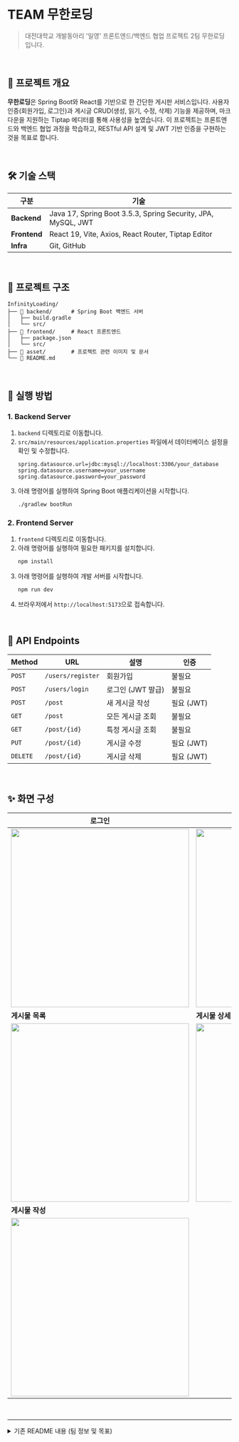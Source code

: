 # TEAM 무한로딩

> 대전대학교 개발동아리 '일영' 프론트엔드/백엔드 협업 프로젝트 2팀 무한로딩 입니다.

<br>

## 📖 프로젝트 개요

**무한로딩**은 Spring Boot와 React를 기반으로 한 간단한 게시판 서비스입니다. 사용자 인증(회원가입, 로그인)과 게시글 CRUD(생성, 읽기, 수정, 삭제) 기능을 제공하며, 마크다운을 지원하는 Tiptap 에디터를 통해 사용성을 높였습니다. 이 프로젝트는 프론트엔드와 백엔드 협업 과정을 학습하고, RESTful API 설계 및 JWT 기반 인증을 구현하는 것을 목표로 합니다.

<br>

## 🛠️ 기술 스택

| 구분      | 기술                                                                                             |
| --------- | ------------------------------------------------------------------------------------------------ |
| **Backend**   | Java 17, Spring Boot 3.5.3, Spring Security, JPA, MySQL, JWT                                     |
| **Frontend**  | React 19, Vite, Axios, React Router, Tiptap Editor                                               |
| **Infra**     | Git, GitHub                                                                                      |

<br>

## 📂 프로젝트 구조

```
InfinityLoading/
├── 📁 backend/      # Spring Boot 백엔드 서버
│   ├── build.gradle
│   └── src/
├── 📁 frontend/     # React 프론트엔드
│   ├── package.json
│   └── src/
├── 📁 asset/        # 프로젝트 관련 이미지 및 문서
└── 📜 README.md
```

<br>

## 🚀 실행 방법

### 1. Backend Server

1.  `backend` 디렉토리로 이동합니다.
2.  `src/main/resources/application.properties` 파일에서 데이터베이스 설정을 확인 및 수정합니다.
    ```properties
    spring.datasource.url=jdbc:mysql://localhost:3306/your_database
    spring.datasource.username=your_username
    spring.datasource.password=your_password
    ```
3.  아래 명령어를 실행하여 Spring Boot 애플리케이션을 시작합니다.
    ```bash
    ./gradlew bootRun
    ```

### 2. Frontend Server

1.  `frontend` 디렉토리로 이동합니다.
2.  아래 명령어를 실행하여 필요한 패키지를 설치합니다.
    ```bash
    npm install
    ```
3.  아래 명령어를 실행하여 개발 서버를 시작합니다.
    ```bash
    npm run dev
    ```
4.  브라우저에서 `http://localhost:5173`으로 접속합니다.

<br>

## 📝 API Endpoints

| Method | URL                | 설명                 | 인증     |
| ------ | ------------------ | -------------------- | -------- |
| `POST` | `/users/register`  | 회원가입             | 불필요   |
| `POST` | `/users/login`     | 로그인 (JWT 발급)    | 불필요   |
| `POST` | `/post`            | 새 게시글 작성       | 필요 (JWT) |
| `GET`    | `/post`            | 모든 게시글 조회     | 불필요   |
| `GET`    | `/post/{id}`       | 특정 게시글 조회     | 불필요   |
| `PUT`    | `/post/{id}`       | 게시글 수정          | 필요 (JWT) |
| `DELETE` | `/post/{id}`       | 게시글 삭제          | 필요 (JWT) |

<br>

## ✨ 화면 구성

| 로그인 | 회원가입 |
| --- | --- |
| <img src="./asset/web/image/로그인 페이지.webp" width="400"/> | <img src="./asset/web/image/회원가입 페이지.webp" width="400"/> |
| **게시물 목록** | **게시물 상세** |
| <img src="./asset/web/image/게시물 목록 페이지.webp" width="400"/> | <img src="./asset/web/image/게시물 상세보기 페이지.webp" width="400"/> |
| **게시물 작성** | |
| <img src="./asset/web/image/게시물 작성 페이지.webp" width="400"/> | |

<br>

---

<details>
<summary>기존 README 내용 (팀 정보 및 목표)</summary>

# 👥 팀 명단

> 팀장: 조하늘
> 
> 팀원: 송찬의, 이현수, 남상은, 김다은

# 💭 공동 목표

> **1. 게시판 제작**
>
> - 프론트엔드(FE)와 백엔드(BE) 협업 및 연결
> - 주요 게시판 기능 세부 구현

> **2. GitHub 연동 및 포트폴리오 활용**
> 
> - GitHub 연동 및 브랜치 협업
> - `README.md` 작성 → 포트폴리오에 활용

# 💭 개인 목표

> **하늘** : 프론트와 백엔드의 연결과 DB구조 이해, 팀워크 향상

> **상은** : 프로젝트를 통하여 협업 능력을 기르고, 백엔드에 대한 이해도 향상

> **다은** : 프로젝트를 진행하며 몰랐던 부분과 미숙한 부분을 배우며 실력 향상과 결과물 도출

> **현수** : 개발자로서 부족한 부분을 현실적으로 인지하고 발전해나가기 위한 목표와 프로젝트 결과물 도출

> **찬의** : _(작성 필요)_

# 💭 진행 방식

- **정기회의 : 월, 목 (주 2회) 14시**
- **기능 역할 분담 후, git 연동 - branch로 각자 맡은 파트 개발**

# 💭 프로젝트 기능

> **📝 게시판**
> 
> - (메인) 글 목록
> - 최소 기능 : 글 작성, 글 조회, 글 목록, 글 삭제, 글 수정,
> - 추가 기능 : 검색, 페이지 번호, 필터링, 카테고리, 조회수
> 
> 🙍‍♂️ **회원**
> 
> - 최소 기능 : 로그인, 회원가입, 로그아웃
> - 추가 기능 : 내 글 보기/삭제, 작성자검색, 작성자표시
> - 권한 정책
>     - 회원 : 작성/조회 가능
>     - 비회원 : 조회만 가능
> 
> 💬 **댓글**
> 
> - 기능 예정 : 댓글 작성/삭제, 작성자 표시 등

</details>